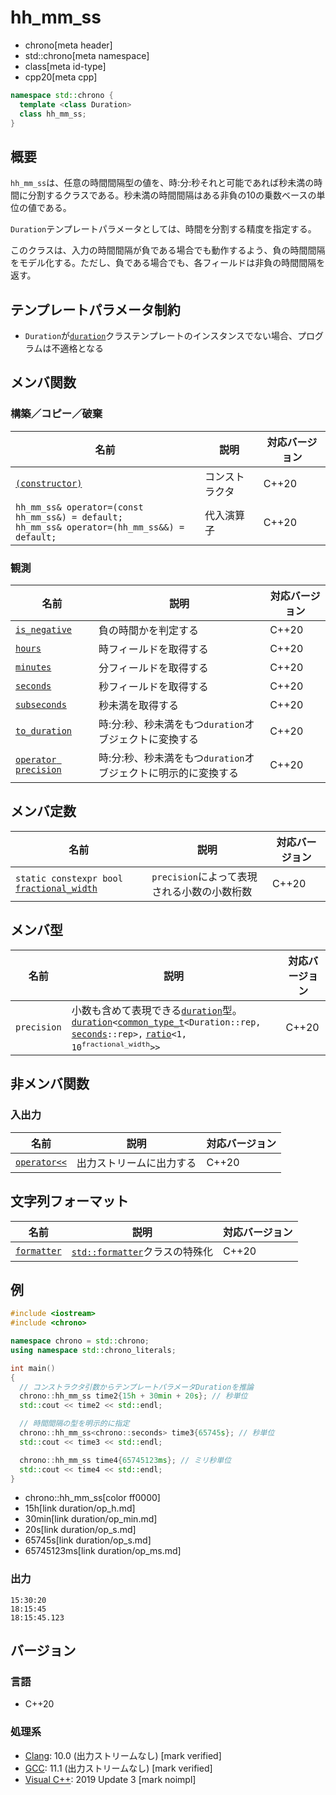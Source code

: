 # hh_mm_ss
* chrono[meta header]
* std::chrono[meta namespace]
* class[meta id-type]
* cpp20[meta cpp]

```cpp
namespace std::chrono {
  template <class Duration>
  class hh_mm_ss;
}
```

## 概要
`hh_mm_ss`は、任意の時間間隔型の値を、時:分:秒それと可能であれば秒未満の時間に分割するクラスである。秒未満の時間間隔はある非負の10の乗数ベースの単位の値である。

`Duration`テンプレートパラメータとしては、時間を分割する精度を指定する。

このクラスは、入力の時間間隔が負である場合でも動作するよう、負の時間間隔をモデル化する。ただし、負である場合でも、各フィールドは非負の時間間隔を返す。


## テンプレートパラメータ制約
- `Duration`が[`duration`](duration.md)クラステンプレートのインスタンスでない場合、プログラムは不適格となる


## メンバ関数
### 構築／コピー／破棄

| 名前 | 説明 | 対応バージョン |
|------|------|----------------|
| [`(constructor)`](hh_mm_ss/op_constructor.md) | コンストラクタ | C++20 |
| `hh_mm_ss& operator=(const hh_mm_ss&) = default;`<br/> `hh_mm_ss& operator=(hh_mm_ss&&) = default;` | 代入演算子 | C++20 |


### 観測

| 名前 | 説明 | 対応バージョン |
|------|------|----------------|
| [`is_negative`](hh_mm_ss/is_negative.md) | 負の時間かを判定する | C++20 |
| [`hours`](hh_mm_ss/hours.md)             | 時フィールドを取得する | C++20 |
| [`minutes`](hh_mm_ss/minutes.md)         | 分フィールドを取得する | C++20 |
| [`seconds`](hh_mm_ss/seconds.md)         | 秒フィールドを取得する | C++20 |
| [`subseconds`](hh_mm_ss/subseconds.md)   | 秒未満を取得する | C++20 |
| [`to_duration`](hh_mm_ss/to_duration.md) | 時:分:秒、秒未満をもつ`duration`オブジェクトに変換する | C++20 |
| [`operator precision`](hh_mm_ss/op_precision.md) | 時:分:秒、秒未満をもつ`duration`オブジェクトに明示的に変換する | C++20 |


## メンバ定数

| 名前 | 説明 | 対応バージョン |
|-------------|--------------------------------------------------------|-------|
| `static constexpr bool` [`fractional_width`](hh_mm_ss/fractional_width.md) | `precision`によって表現される小数の小数桁数 | C++20 |


## メンバ型

| 名前 | 説明 | 対応バージョン |
|--------------|--------------------------------|-------|
| `precision` | 小数も含めて表現できる[`duration`](duration.md)型。[`duration`](duration.md)`<`[`common_type_t`](common_type.md)`<Duration::rep,` [`seconds`](duration_aliases.md)`::rep>,` [`ratio`](/reference/ratio/ratio.md)`<1, 10`<sup>`fractional_width`</sup>`>>` | C++20 |


## 非メンバ関数
### 入出力

| 名前 | 説明 | 対応バージョン |
|------|------|----------------|
| [`operator<<`](hh_mm_ss/op_ostream.md) | 出力ストリームに出力する | C++20 |


## 文字列フォーマット

| 名前 | 説明 | 対応バージョン |
|------|------|----------------|
| [`formatter`](hh_mm_ss/formatter.md) | [`std::formatter`](/reference/format/formatter.md)クラスの特殊化 | C++20 |


## 例
```cpp example
#include <iostream>
#include <chrono>

namespace chrono = std::chrono;
using namespace std::chrono_literals;

int main()
{
  // コンストラクタ引数からテンプレートパラメータDurationを推論
  chrono::hh_mm_ss time2{15h + 30min + 20s}; // 秒単位
  std::cout << time2 << std::endl;

  // 時間間隔の型を明示的に指定
  chrono::hh_mm_ss<chrono::seconds> time3{65745s}; // 秒単位
  std::cout << time3 << std::endl;

  chrono::hh_mm_ss time4{65745123ms}; // ミリ秒単位
  std::cout << time4 << std::endl;
}
```
* chrono::hh_mm_ss[color ff0000]
* 15h[link duration/op_h.md]
* 30min[link duration/op_min.md]
* 20s[link duration/op_s.md]
* 65745s[link duration/op_s.md]
* 65745123ms[link duration/op_ms.md]

### 出力
```
15:30:20
18:15:45
18:15:45.123
```

## バージョン
### 言語
- C++20

### 処理系
- [Clang](/implementation.md#clang): 10.0 (出力ストリームなし) [mark verified]
- [GCC](/implementation.md#gcc): 11.1 (出力ストリームなし) [mark verified]
- [Visual C++](/implementation.md#visual_cpp): 2019 Update 3 [mark noimpl]
